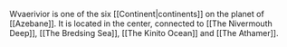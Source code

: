 Wvaerivior is one of the six [[Continent|continents]] on the planet of [[Azebane]]. It is located in the center, connected to [[The Nivermouth Deep]], [[The Bredsing Sea]], [[The Kinito Ocean]] and [[The Athamer]]. 